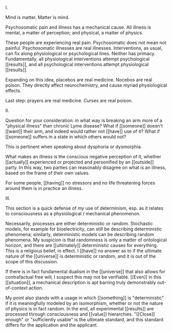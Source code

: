 I.  
  
Mind is matter. Matter is mind.  
  
Psychosomatic pain and illness has a mechanical cause. All illness is mental, a matter of perception; and physical, a matter of physics.  
  
These people are experiencing real pain. Psychosomatic does not mean not painful. Psychosomatic illnesses are real illnesses. Interventions, as usual, can fix along physiological or psychological lines. Neither has primacy. Fundamentally, all physiological interventions attempt psychological [[results]], and all psychological interventions attempt physiological [[results]].  
  
Expanding on this idea, placebos are real medicine. Nocebos are real poison. They directly affect neurochemistry, and cause myriad physiological effects.  
  
Last step: prayers are real medicine. Curses are real poison.  
  
II.  
  
Question for your consideration: in what way is breaking an arm more of a "physical illness" than chronic Lyme disease? What if [[someone]] doesn't [[want]] their arm, and indeed would rather not [[have]] use of it? What if [[someone]] suffers in a state in which others would not?  
  
This is pertinent when speaking about dysphoria or dysmorphia.  
  
What makes an illness is the conscious negative perception of it, whether [[actually]] experienced or projected and personified by an [[outside]] party. In this way, two parties can reasonably disagree on what is an illness, based on the frame of their own values.  
  
For some people, [[having]] no stressors and no life threatening forces around them is in practice an illness.  
  
III.  
  
This section is a quick defense of my use of determinism, esp. as it relates to consciousness as a physiological / mechanical phenomenon.  
  
Necessarily, processes are either deterministic or random. Stochastic models, for example for bioelectricity, can still be describing deterministic phenomena; similarly, deterministic models can be describing random phenomena. My suspicion is that randomness is only a matter of ontological horizon, and there are [[ultimately]] deterministic causes for everything. This is a religious belief, in effect. I [[have]] no answer as to if the ultimate nature of the [[universe]] is deterministic or random, and it is out of the scope of this discussion.  
  
If there is in fact fundamental dualism in the [[universe]] that also allows for contrafactual free will, I suspect this may not be verifiable. [[Even]] in this [[situation]], a mechanical description is apt barring truly demonstrably out-of-context action.  
  
My point also stands with a usage in which [[something]] is "deterministic" if it is meaningfully modeled by an isomorphism, whether or not the nature of physics is in fact random. In the end, all experimental [[results]] are processed through consciousness and [[value]] hierarchies. "[[Close]] enough" or "sufficiently usable" is the ultimate standard, and this standard differs for the application and the applicant.